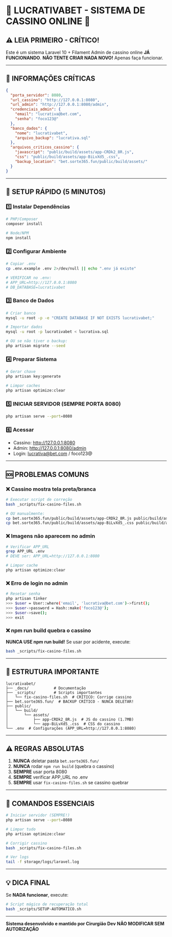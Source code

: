 # 🚨 LUCRATIVABET - SISTEMA DE CASSINO ONLINE 🚨

## ⚠️ LEIA PRIMEIRO - CRÍTICO!

Este é um sistema Laravel 10 + Filament Admin de cassino online **JÁ FUNCIONANDO**.
**NÃO TENTE CRIAR NADA NOVO!** Apenas faça funcionar.

---

## 🔴 INFORMAÇÕES CRÍTICAS

```json
{
  "porta_servidor": 8080,
  "url_cassino": "http://127.0.0.1:8080",
  "url_admin": "http://127.0.0.1:8080/admin",
  "credenciais_admin": {
    "email": "lucrativa@bet.com",
    "senha": "foco123@"
  },
  "banco_dados": {
    "nome": "lucrativabet",
    "arquivo_backup": "lucrativa.sql"
  },
  "arquivos_criticos_cassino": {
    "javascript": "public/build/assets/app-CRDk2_8R.js",
    "css": "public/build/assets/app-BiLvXd5_.css",
    "backup_location": "bet.sorte365.fun/public/build/assets/"
  }
}
```

---

## 🚀 SETUP RÁPIDO (5 MINUTOS)

### 1️⃣ **Instalar Dependências**
```bash
# PHP/Composer
composer install

# Node/NPM
npm install
```

### 2️⃣ **Configurar Ambiente**
```bash
# Copiar .env
cp .env.example .env 2>/dev/null || echo ".env já existe"

# VERIFICAR no .env:
# APP_URL=http://127.0.0.1:8080
# DB_DATABASE=lucrativabet
```

### 3️⃣ **Banco de Dados**
```bash
# Criar banco
mysql -u root -p -e "CREATE DATABASE IF NOT EXISTS lucrativabet;"

# Importar dados
mysql -u root -p lucrativabet < lucrativa.sql

# OU se não tiver o backup:
php artisan migrate --seed
```

### 4️⃣ **Preparar Sistema**
```bash
# Gerar chave
php artisan key:generate

# Limpar caches
php artisan optimize:clear
```

### 5️⃣ **INICIAR SERVIDOR (SEMPRE PORTA 8080)**
```bash
php artisan serve --port=8080
```

### 6️⃣ **Acessar**
- Cassino: http://127.0.0.1:8080
- Admin: http://127.0.0.1:8080/admin
- Login: lucrativa@bet.com / foco123@

---

## 🆘 PROBLEMAS COMUNS

### ❌ Cassino mostra tela preta/branca
```bash
# Executar script de correção
bash _scripts/fix-casino-files.sh

# OU manualmente:
cp bet.sorte365.fun/public/build/assets/app-CRDk2_8R.js public/build/assets/
cp bet.sorte365.fun/public/build/assets/app-BiLvXd5_.css public/build/assets/
```

### ❌ Imagens não aparecem no admin
```bash
# Verificar APP_URL
grep APP_URL .env
# DEVE ser: APP_URL=http://127.0.0.1:8080

# Limpar cache
php artisan optimize:clear
```

### ❌ Erro de login no admin
```bash
# Resetar senha
php artisan tinker
>>> $user = User::where('email', 'lucrativa@bet.com')->first();
>>> $user->password = Hash::make('foco123@');
>>> $user->save();
>>> exit
```

### ❌ npm run build quebra o cassino
**NUNCA USE npm run build!** 
Se usar por acidente, execute:
```bash
bash _scripts/fix-casino-files.sh
```

---

## 📁 ESTRUTURA IMPORTANTE

```
lucrativabet/
├── _docs/           # Documentação
├── _scripts/        # Scripts importantes
│   └── fix-casino-files.sh  # CRÍTICO: Corrige cassino
├── bet.sorte365.fun/  # BACKUP CRÍTICO - NUNCA DELETAR!
├── public/
│   └── build/
│       └── assets/
│           ├── app-CRDk2_8R.js  # JS do cassino (1.7MB)
│           └── app-BiLvXd5_.css  # CSS do cassino
└── .env  # Configurações (APP_URL=http://127.0.0.1:8080)
```

---

## ⚠️ REGRAS ABSOLUTAS

1. **NUNCA** deletar pasta `bet.sorte365.fun/`
2. **NUNCA** rodar `npm run build` (quebra o cassino)
3. **SEMPRE** usar porta 8080
4. **SEMPRE** verificar APP_URL no .env
5. **SEMPRE** usar `fix-casino-files.sh` se cassino quebrar

---

## 🎯 COMANDOS ESSENCIAIS

```bash
# Iniciar servidor (SEMPRE!)
php artisan serve --port=8080

# Limpar tudo
php artisan optimize:clear

# Corrigir cassino
bash _scripts/fix-casino-files.sh

# Ver logs
tail -f storage/logs/laravel.log
```

---

## 💡 DICA FINAL

Se **NADA funcionar**, execute:
```bash
# Script mágico de recuperação total
bash _scripts/SETUP-AUTOMATICO.sh
```

---

**Sistema desenvolvido e mantido por Cirurgião Dev**
**NÃO MODIFICAR SEM AUTORIZAÇÃO**